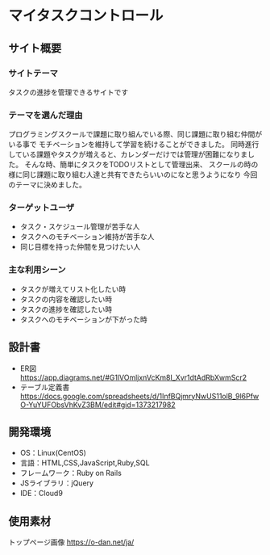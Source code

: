 # マイタスクコントロール

## サイト概要
### サイトテーマ
タスクの進捗を管理できるサイトです

### テーマを選んだ理由
プログラミングスクールで課題に取り組んでいる際、同じ課題に取り組む仲間がいる事で
モチベーションを維持して学習を続けることができました。
同時進行している課題やタスクが増えると、カレンダーだけでは管理が困難になりました。
そんな時、簡単にタスクをTODOリストとして管理出来、
スクールの時の様に同じ課題に取り組む人達と共有できたらいいのになと思うようになり
今回のテーマに決めました。

### ターゲットユーザ
- タスク・スケジュール管理が苦手な人
- タスクへのモチベーション維持が苦手な人
- 同じ目標を持った仲間を見つけたい人


### 主な利用シーン
- タスクが増えてリスト化したい時
- タスクの内容を確認したい時
- タスクの進捗を確認したい時
- タスクへのモチベーションが下がった時

## 設計書
- ER図
https://app.diagrams.net/#G1lVOmljxnVcKm8I_Xvr1dtAdRbXwmScr2
- テーブル定義書
https://docs.google.com/spreadsheets/d/1InfBQjmryNwUS11olB_9l6PfwO-YuYUFObsVhKvZ3BM/edit#gid=1373217982

## 開発環境
- OS：Linux(CentOS)
- 言語：HTML,CSS,JavaScript,Ruby,SQL
- フレームワーク：Ruby on Rails
- JSライブラリ：jQuery
- IDE：Cloud9

## 使用素材
トップページ画像
https://o-dan.net/ja/
